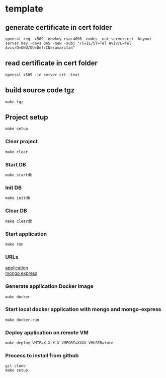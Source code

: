 # template

## generate certificate in cert folder

```
openssl req -x509 -newkey rsa:4096 -nodes -out server.crt -keyout server.key -days 365 -new -subj "/C=IL/ST=Tel Aviv/L=Tel Aviv/O=ONU/OU=Def/CN=samaritan"
```

## read certificate in cert folder

```
openssl x509 -in server.crt -text
```

## build source code tgz

```
make tgz
```

## Project setup

```
make setup
```

### Clear project

```
make clear
```

### Start DB

```
make startdb
```

### Init DB

```
make initdb
```

### Clear DB

```
make cleardb
```

### Start application

```
make run
```
### URLs

[application](http://localhost:5000)  
[mongo express](http://localhost:8081)

### Generate application Docker image 

```
make docker
```

### Start local docker application with mongo and mongo-express

```
make docker-run
```

### Deploy application on remote VM

```
make deploy VMIP=X.X.X.X VMPORT=XXXX VMUSER=toto
```


### Process to install from github

```
git clone 
make setup
```